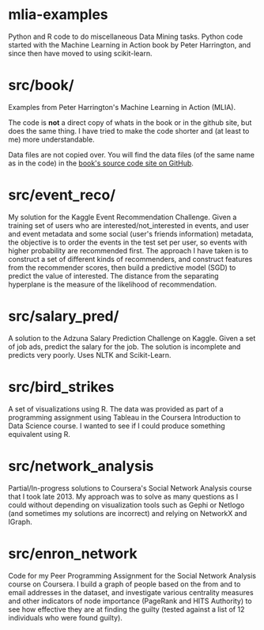 mlia-examples
=============

Python and R code to do miscellaneous Data Mining tasks. Python code started with the Machine Learning in Action book by Peter Harrington, and since then have moved to using scikit-learn.

src/book/
==========

Examples from Peter Harrington's Machine Learning in Action (MLIA).

The code is __not__ a direct copy of whats in the book or in the github site, but does the same thing. I have tried to make the code shorter and (at least to me) more understandable.

Data files are not copied over. You will find the data files (of the same name as in the code) in the [book's source code site on GitHub](https://github.com/pbharrin/machinelearninginaction).

src/event\_reco/
================
My solution for the Kaggle Event Recommendation Challenge. Given a training set of users who are interested/not\_interested in events, and user and event metadata and some social (user's friends information) metadata, the objective is to order the events in the test set per user, so events with higher probability are recommended first. The approach I have taken is to construct a set of different kinds of recommenders, and construct features from the recommender scores, then build a predictive model (SGD) to predict the value of interested. The distance from the separating hyperplane is the measure of the likelihood of recommendation.

src/salary\_pred/
=================
A solution to the Adzuna Salary Prediction Challenge on Kaggle. Given a set of job ads, predict the salary for the job. The solution is incomplete and predicts very poorly. Uses NLTK and Scikit-Learn.

src/bird\_strikes
=================
A set of visualizations using R. The data was provided as part of a programming assignment using Tableau in the Coursera Introduction to Data Science course. I wanted to see if I could produce something equivalent using R.

src/network\_analysis
====================
Partial/In-progress solutions to Coursera's Social Network Analysis course that I took late 2013. My approach was to solve as many questions as I could without depending on visualization tools such as Gephi or Netlogo (and sometimes my solutions are incorrect) and relying on NetworkX and IGraph.

src/enron\_network
==================
Code for my Peer Programming Assignment for the Social Network Analysis course on Coursera. I build a graph of people based on the from and to email addresses in the dataset, and investigate various centrality measures and other indicators of node importance (PageRank and HITS Authority) to see how effective they are at finding the guilty (tested against a list of 12 individuals who were found guilty).

